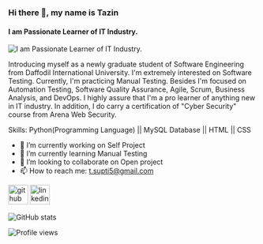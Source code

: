 ### Hi there 👋, my name is Tazin
#### I am Passionate Learner of IT Industry.
![I am Passionate Learner of IT Industry.](https://www.linkedin.com/in/tazin-ahamed-supti-893a94184/overlay/background-image/)

Introducing myself as a newly graduate student of Software Engineering from Daffodil International University. I'm extremely interested on Software Testing. Currently, I'm practicing Manual Testing. Besides I'm focused on Automation Testing, Software Quality Assurance, Agile, Scrum, Business Analysis, and DevOps. I highly assure that I'm a pro learner of anything new in IT industry. In addition, I do carry a certification of "Cyber Security" course from Arena Web Security.

Skills: Python(Programming Language) || MySQL Database || HTML || CSS

- 🔭 I’m currently working on Self Project 
- 🌱 I’m currently learning Manual Testing 
- 👯 I’m looking to collaborate on Open project 
- 📫 How to reach me: t.supti5@gmail.com 


[<img src='https://cdn.jsdelivr.net/npm/simple-icons@3.0.1/icons/github.svg' alt='github' height='40'>](https://github.com/tazinahamedsupti)  [<img src='https://cdn.jsdelivr.net/npm/simple-icons@3.0.1/icons/linkedin.svg' alt='linkedin' height='40'>](https://www.linkedin.com/in/tazin-ahamed-supti-893a94184/)  

![GitHub stats](https://github-readme-stats.vercel.app/api?username=tazinahamedsupti&show_icons=true)  

![Profile views](https://gpvc.arturio.dev/tazinahamedsupti)  
